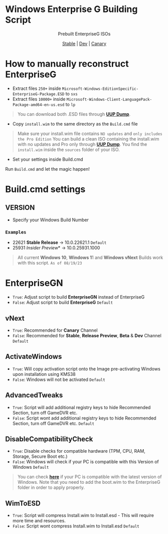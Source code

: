 # Windows Enterprise G Building Script

<p align="center">
  <a>Prebuilt EnterpriseG ISOs</a>
</p>

<p align="center">
  <a href="https://drive.google.com/file/d/1eKrBLz8A1-M0C4OZ3eb2yRONASiTvx5h/view?usp=sharing">Stable</a> | <a href="https://drive.google.com/file/d/1SNct2pJR2Vc9K4ZqCHeAK2d1XX2zkwZy/view?usp=sharing">Dev</a> | <a href="https://drive.google.com/file/d/1UES5If49Gw678M7sPJtG3Jsf3ByM_3Mp/view?usp=sharing">Canary</a>
</p>

# How to manually reconstruct EnterpriseG

- Extract files `250+` inside `Microsoft-Windows-EditionSpecific-EnterpriseG-Package.ESD` to `sxs`
- Extract files `10000+` inside `Microsoft-Windows-Client-LanguagePack-Package-amd64-en-us.esd` to `lp`

> You can download both .ESD files through **[UUP Dump](https://uupdump.net)**.

- Copy `install.wim` to the same directory as the `Build.cmd` file
> Make sure your install.wim file contains `NO updates` and `only includes the Pro Edition` You can build a clean ISO containing the install.wim with no updates and Pro only through **[UUP Dump](https://uupdump.net)**. You find the `install.wim` inside the `sources` folder of your ISO.

- Set your settings inside Build.cmd

Run `Build.cmd` and let the magic happen!

# Build.cmd settings

## VERSION

- Specify your Windows Build Number
### ```Examples```
- 22621 **Stable Release** -> 10.0.22621.1 `Default`
- 25931 *Insider Preview** -> 10.0.25931.1000

> All current **Windows 10**, **Windows 1**1 and **Windows vNext** Builds work with this script. `As of 08/19/23`

# EnterpriseGN

- `True`: Adjust script to build **EnterpriseGN** instead of EnterpriseG
- `False`: Adjust script to build **EnterpriseG** `Default`

## vNext

- `True`: Recommended for **Canary** Channel
- `False`: Recommended for **Stable**, **Release Preview**, **Beta** & **Dev** Channel `Default`

## ActivateWindows

- ```True```: Will copy activation script onto the Image pre-activating Windows upon installation using KMS38
- ```False```: Windows will not be activated ```Default```

## AdvancedTweaks 

- `True`: Script will add additional registry keys to hide Recommended Section, turn off GameDVR etc.
- `False`: Script wont add additional registry keys to hide Recommended Section, turn off GameDVR etc. `Default`

## DisableCompatibilityCheck

- `True`: Disable checks for compatible hardware (TPM, CPU, RAM, Storage, Secure Boot etc.)
- `False`: Windows will check if your PC is compatible with this Version of Windows `Default`

> You can check **[here](https://learn.microsoft.com/en-us/windows/whats-new/windows-11-requirements)** if your PC is compatible with the latest version of Windows. Note that you need to add the boot.wim to the EnterpriseG folder in order to apply properly.

## WimToESD 

- `True`: Script will compress Install.wim to Install.esd - This will require more time and resources.
- `False`: Script wont compress Install.wim to Install.esd `Default`

